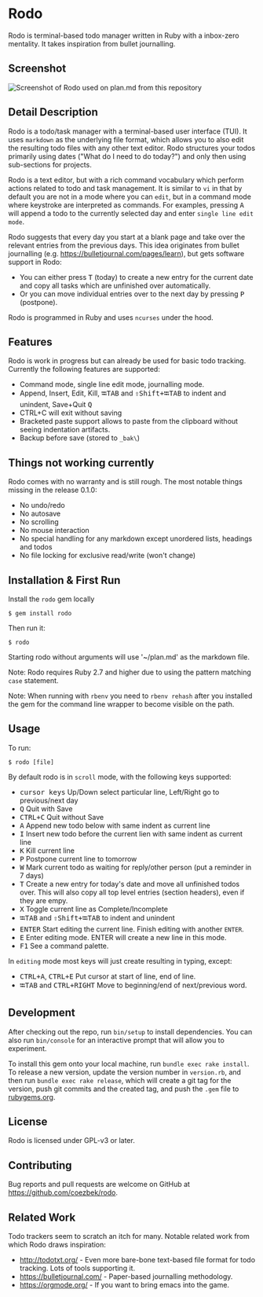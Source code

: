# Rodo
Rodo is terminal-based todo manager written in Ruby with a inbox-zero mentality. It takes inspiration from bullet journalling.

## Screenshot

![Screenshot of Rodo used on plan.md from this repository](https://user-images.githubusercontent.com/12127567/121207217-67065b80-c879-11eb-8976-f8ba3d162341.png)

## Detail Description

Rodo is a todo/task manager with a terminal-based user interface (TUI). It uses `markdown` as the underlying file format, which allows you to also edit the resulting todo files with any other text editor. Rodo structures your todos primarily using dates ("What do I need to do today?") and only then using sub-sections for projects.

Rodo is a text editor, but with a rich command vocabulary which perform actions related to todo and task management. It is similar to `vi` in that by default you are not in a mode where you can `edit`, but in a command mode where keystroke are interpreted as commands. For examples, pressing <kbd>A</kbd> will append a todo to the currently selected day and enter `single line edit mode`.

Rodo suggests that every day you start at a blank page and take over the relevant entries from the previous days. This idea originates from bullet journalling (e.g. https://bulletjournal.com/pages/learn), but gets software support in Rodo:

 - You can either press <kbd>T</kbd> (today) to create a new entry for the current date and copy all tasks which are unfinished over automatically.
 - Or you can move individual entries over to the next day by pressing <kbd>P</kbd> (postpone).

Rodo is programmed in Ruby and uses `ncurses` under the hood.

## Features

Rodo is work in progress but can already be used for basic todo tracking. Currently the following features are supported:

- Command mode, single line edit mode, journalling mode.
- Append, Insert, Edit, Kill, <kbd>⭾TAB</kbd> and <kbd>⇧Shift+⭾TAB</kbd></kbd> to indent and unindent, Save+Quit <kbd>Q</kbd>
- CTRL+C will exit without saving
- Bracketed paste support allows to paste from the clipboard without seeing indentation artifacts.
- Backup before save (stored to `_bak\`)

## Things not working currently

Rodo comes with no warranty and is still rough. The most notable things missing in the release 0.1.0:

 - No undo/redo
 - No autosave
 - No scrolling
 - No mouse interaction
 - No special handling for any markdown except unordered lists, headings and todos
 - No file locking for exclusive read/write (won't change)

## Installation & First Run

Install the `rodo` gem locally

    $ gem install rodo

Then run it:

    $ rodo

Starting rodo without arguments will use '~/plan.md' as the markdown file.

Note: Rodo requires Ruby 2.7 and higher due to using the pattern matching `case` statement.

Note: When running with `rbenv` you need to `rbenv rehash` after you installed the gem for the command line wrapper to become visible on the path.

## Usage

To run:

    $ rodo [file]
    
By default rodo is in `scroll` mode, with the following keys supported:

 - <kbd>cursor keys</kbd> Up/Down select particular line, Left/Right go to previous/next day
 - <kbd>Q</kbd> Quit with Save
 - <kbd>CTRL+C</kbd> Quit without Save
 - <kbd>A</kbd> Append new todo below with same indent as current line
 - <kbd>I</kbd> Insert new todo before the current lien with same indent as current line
 - <kbd>K</kbd> Kill current line
 - <kbd>P</kbd> Postpone current line to tomorrow
 - <kbd>W</kbd> Mark current todo as waiting for reply/other person (put a reminder in 7 days)
 - <kbd>T</kbd> Create a new entry for today's date and move all unfinished todos over. This will also copy all top level entries (section headers), even if they are empy.
 - <kbd>X</kbd> Toggle current line as Complete/Incomplete
 - <kbd>⭾TAB</kbd> and <kbd>⇧Shift+⭾TAB</kbd></kbd> to indent and unindent
 - <kbd>ENTER</kbd> Start editing the current line. Finish editing with another `ENTER`.
 - <kbd>E</kbd> Enter editing mode. ENTER will create a new line in this mode.
 - <kbd>F1</kbd> See a command palette.

In `editing` mode most keys will just create resulting in typing, except:

 - <kbd>CTRL+A</kbd>, <kbd>CTRL+E</kbd> Put cursor at start of line, end of line.
 - <kbd>⭾TAB</kbd> and <kbd>CTRL+RIGHT</kbd> Move to beginning/end of next/previous word. 

## Development

After checking out the repo, run `bin/setup` to install dependencies. You can also run `bin/console` for an interactive prompt that will allow you to experiment.

To install this gem onto your local machine, run `bundle exec rake install`. To release a new version, update the version number in `version.rb`, and then run `bundle exec rake release`, which will create a git tag for the version, push git commits and the created tag, and push the `.gem` file to [rubygems.org](https://rubygems.org).

## License

Rodo is licensed under GPL-v3 or later.

## Contributing

Bug reports and pull requests are welcome on GitHub at https://github.com/coezbek/rodo.

## Related Work

Todo trackers seem to scratch an itch for many. Notable related work from which Rodo draws inspiration:

- http://todotxt.org/ - Even more bare-bone text-based file format for todo tracking. Lots of tools supporting it.
- https://bulletjournal.com/ - Paper-based journalling methodology.
- https://orgmode.org/ - If you want to bring emacs into the game.
